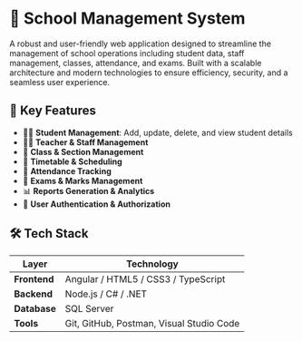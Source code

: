 # 🏫 School Management System

A robust and user-friendly web application designed to streamline the management of school operations including student data, staff management, classes, attendance, and exams. Built with a scalable architecture and modern technologies to ensure efficiency, security, and a seamless user experience.

## 📌 Key Features

- 👨‍🎓 **Student Management**: Add, update, delete, and view student details
- 👩‍🏫 **Teacher & Staff Management**
- 🏫 **Class & Section Management**
- 📆 **Timetable & Scheduling**
- 📝 **Attendance Tracking**
- 🧾 **Exams & Marks Management**
- 📊 **Reports Generation & Analytics**
- 🔐 **User Authentication & Authorization**


## 🛠️ Tech Stack

| Layer         | Technology                          |
|---------------|--------------------------------------|
| **Frontend**  | Angular / HTML5 / CSS3 / TypeScript |
| **Backend**   | Node.js / C# / .NET                 |
| **Database**  | SQL Server                          |
| **Tools**     | Git, GitHub, Postman, Visual Studio Code |

